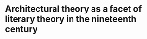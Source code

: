 Architectural theory as a facet of literary theory in the nineteenth century
============================================================================

